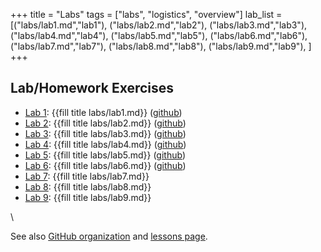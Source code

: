 +++
title = "Labs"
tags = ["labs", "logistics", "overview"]
lab_list = [("labs/lab1.md","lab1"),
            ("labs/lab2.md","lab2"),
            ("labs/lab3.md","lab3"),
            ("labs/lab4.md","lab4"),
            ("labs/lab5.md","lab5"),
            ("labs/lab6.md","lab6"),
            ("labs/lab7.md","lab7"),
            ("labs/lab8.md","lab8"),
            ("labs/lab9.md","lab9"),
             ]
+++

## Lab/Homework Exercises

- [Lab 1](lab1/): {{fill title labs/lab1.md}} ([github](https://github.com/PsuAstro497/lab1-start))
- [Lab 2](lab2/): {{fill title labs/lab2.md}} ([github](https://github.com/PsuAstro497/lab2-start))
- [Lab 3](lab3/): {{fill title labs/lab3.md}} ([github](https://github.com/PsuAstro497/lab3-start))
- [Lab 4](lab4/): {{fill title labs/lab4.md}} ([github](https://github.com/PsuAstro497/lab4-start))
- [Lab 5](lab5/): {{fill title labs/lab5.md}} ([github](https://github.com/PsuAstro497/lab5-start))
- [Lab 6](lab6/): {{fill title labs/lab6.md}} ([github](https://github.com/PsuAstro497/lab6-start))
- [Lab 7](lab7/): {{fill title labs/lab7.md}}
- [Lab 8](lab8/): {{fill title labs/lab8.md}}
- [Lab 9](lab9/): {{fill title labs/lab9.md}}

<!--
{{for (page,lab) in lab_list }}
- Lab {{fill lab_num page}}: {{lab}} [page]({{fill title page}})
{{end}}
-->
\\

See also [GitHub organization](https://github.com/PsuAstro497) and [lessons page](/lessons/).
